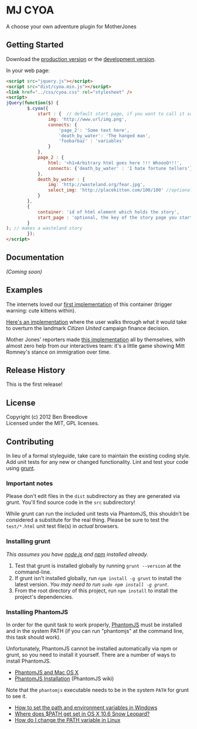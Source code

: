 # MJ CYOA

A choose your own adventure plugin for MotherJones

## Getting Started
Download the [production version][min] or the [development version][max].

[min]: https://raw.github.com/motherjones/cyoa/master/dist/cyoa.min.js
[max]: https://raw.github.com/motherjones/cyoa/master/dist/cyoa.js

In your web page:

```html
<script src="jquery.js"></script>
<script src="dist/cyoa.min.js"></script>
<link href="../css/cyoa.css" rel="stylesheet" />
<script>
jQuery(function($) {
        $.cyoa({
            start : {  // default start page, if you want to call it something different, you have to set it in the options
                img: 'http://www.url/img.png',
                connects: { 
                    'page_2': 'Some text here',
                    'death_by_water': 'The hanged man', 
                    'foobarbaz' : 'variables'
                }
            },
            page_2 : {
                html: '<h1>Arbitrary html goes here !!! WhoooO!!!',
                connects: {'death_by_water' : 'I hate fortune tellers'},
            },
            death_by_water : {
                img: 'http://wasteland.org/fear.jpg',
                select_img: 'http://placekitten.com/100/100' //optional
            }
        },
        {
            container: 'id of html element which holds the story',
            start_page : 'optional, the key of the story page you start on, defaults to "start"'
        }
); // makes a wasteland story
        });
</script>
```

## Documentation
_(Coming soon)_

## Examples
The internets loved our <a href="http://motherjones.com/mojo/2012/03/flow-chart-are-you-slut">first implementation</a> of this container (trigger warning: cute kittens within).

<a href="http://www.motherjones.com/politics/2012/05/citizens-united-amendment-flowchart">Here's an implementation</a> where the user walks through what it would take to overturn the landmark <em>Citizen United</em> campaign finance decision.

Mother Jones' reporters made <a href="http://www.motherjones.com/politics/2012/06/romney-immigration-position-changes">this implementation</a> all by themselves, with almost zero help from our interactives team: it's a little game showing Mitt Romney's stance on immigration over time.

## Release History
This is the first release!

## License
Copyright (c) 2012 Ben Breedlove  
Licensed under the MIT, GPL licenses.

## Contributing
In lieu of a formal styleguide, take care to maintain the existing coding style. Add unit tests for any new or changed functionality. Lint and test your code using [grunt](https://github.com/cowboy/grunt).

### Important notes
Please don't edit files in the `dist` subdirectory as they are generated via grunt. You'll find source code in the `src` subdirectory!

While grunt can run the included unit tests via PhantomJS, this shouldn't be considered a substitute for the real thing. Please be sure to test the `test/*.html` unit test file(s) in _actual_ browsers.

### Installing grunt
_This assumes you have [node.js](http://nodejs.org/) and [npm](http://npmjs.org/) installed already._

1. Test that grunt is installed globally by running `grunt --version` at the command-line.
1. If grunt isn't installed globally, run `npm install -g grunt` to install the latest version. _You may need to run `sudo npm install -g grunt`._
1. From the root directory of this project, run `npm install` to install the project's dependencies.

### Installing PhantomJS

In order for the qunit task to work properly, [PhantomJS](http://www.phantomjs.org/) must be installed and in the system PATH (if you can run "phantomjs" at the command line, this task should work).

Unfortunately, PhantomJS cannot be installed automatically via npm or grunt, so you need to install it yourself. There are a number of ways to install PhantomJS.

* [PhantomJS and Mac OS X](http://ariya.ofilabs.com/2012/02/phantomjs-and-mac-os-x.html)
* [PhantomJS Installation](http://code.google.com/p/phantomjs/wiki/Installation) (PhantomJS wiki)

Note that the `phantomjs` executable needs to be in the system `PATH` for grunt to see it.

* [How to set the path and environment variables in Windows](http://www.computerhope.com/issues/ch000549.htm)
* [Where does $PATH get set in OS X 10.6 Snow Leopard?](http://superuser.com/questions/69130/where-does-path-get-set-in-os-x-10-6-snow-leopard)
* [How do I change the PATH variable in Linux](https://www.google.com/search?q=How+do+I+change+the+PATH+variable+in+Linux)
